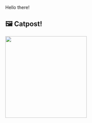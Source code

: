 Hello there!



## 🖼️ Catpost!

<sub>
    <img src="https://cdn2.thecatapi.com/images/5rm.jpg" height="256">
</sub>

